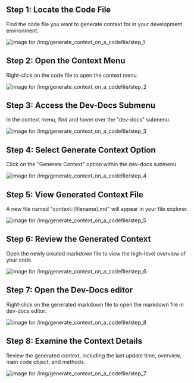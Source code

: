 

  ## Step 1: Locate the Code File

Find the code file you want to generate context for in your development environment.

![image for /img/generate_context_on_a_codefile/step_1](/img/generate_context_on_a_codefile/step_1.png)
## Step 2: Open the Context Menu

Right-click on the code file to open the context menu.

![image for /img/generate_context_on_a_codefile/step_2](/img/generate_context_on_a_codefile/step_2.png)
## Step 3: Access the Dev-Docs Submenu

In the context menu, find and hover over the "dev-docs" submenu.

![image for /img/generate_context_on_a_codefile/step_3](/img/generate_context_on_a_codefile/step_3.png)
## Step 4: Select Generate Context Option

Click on the "Generate Context" option within the dev-docs submenu.

![image for /img/generate_context_on_a_codefile/step_4](/img/generate_context_on_a_codefile/step_4.png)
## Step 5: View Generated Context File

A new file named "context-[filename].md" will appear in your file explorer.

![image for /img/generate_context_on_a_codefile/step_5](/img/generate_context_on_a_codefile/step_5.png)
## Step 6: Review the Generated Context

Open the newly created markdown file to view the high-level overview of your code.

![image for /img/generate_context_on_a_codefile/step_6](/img/generate_context_on_a_codefile/step_6.png)
## Step 7: Open the Dev-Docs editor

Right-click on the generated markdown file to open the markdown file in dev-docs editor.

![image for /img/generate_context_on_a_codefile/step_8](/img/generate_context_on_a_codefile/step_8.png)
## Step 8: Examine the Context Details

Review the generated context, including the last update time, overview, main code object, and methods.

![image for /img/generate_context_on_a_codefile/step_7](/img/generate_context_on_a_codefile/step_7.png)

  